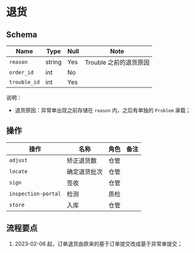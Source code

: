 # 退货

Schema
---------------------------------------------------------------------------

Name|Type|Null|Note
----|----|----|----
`reason` | string | Yes | Trouble 之前的退货原因
`order_id` | int | No |
`trouble_id` | int | Yes |

说明：

- 退货原因：异常单出现之前存储在 `reason` 内，之后有单独的 `Problem` 承载；


操作
---------------------------------------------------------------------------

操作|名称|角色|备注
----|----|----|----
`adjust` | 矫正退货数 | 仓管 |
`locate` | 确定退货批次 | 仓管 |
`sign` | 签收 | 仓管 |
`inspection-portal` | 检测 | 质检 |
`store` | 入库 | 仓管 |

流程要点
---------------------------------------------------------------------------

1. 2023-02-06 起，订单退货由原来的基于订单提交改成基于异常单提交；
